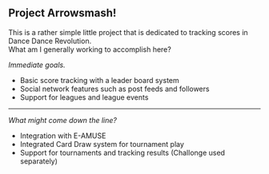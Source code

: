 Project Arrowsmash!
---
This is a rather simple little project that is dedicated to tracking scores in Dance Dance Revolution.  
What am I generally working to accomplish here?


_Immediate goals._
* Basic score tracking with a leader board system
* Social network features such as post feeds and followers
* Support for leagues and league events

---
 
_What might come down the line?_
* Integration with E-AMUSE
* Integrated Card Draw system for tournament play
* Support for tournaments and tracking results (Challonge used separately)